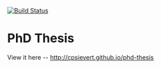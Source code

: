 [![Build Status](https://travis-ci.com/cpsievert/phd-thesis.png?branch=master)](https://travis-ci.com/cpsievert/phd-thesis)

# PhD Thesis

View it here -- <http://cpsievert.github.io/phd-thesis>
